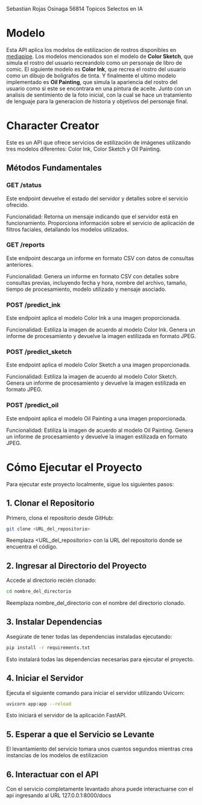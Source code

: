 Sebastian Rojas Osinaga
56814
Topicos Selectos en IA

# Modelo 

Esta API aplica los modelos de estilizacion de rostros disponibles en [mediapipe](https://developers.google.com/mediapipe/solutions/vision/face_stylizer). Los modelos mencionados son el modelo de **Color Sketch**, que simula el rostro del usuario recreandolo como un personaje de libro de comic. El siguiente modelo es **Color Ink**, que recrea el rostro del usuario como un dibujo de boligrafos de tinta. Y finalmente el ultimo modelo implementado es **Oil Painting**, que simula la apariencia del rostro del usuario como si este se encontrara en una pintura de aceite. Junto con un analisis de sentimiento de la foto inicial, con la cual se hace un tratamiento de lenguaje para la generacion de historia y objetivos del personaje final.

# Character Creator
Este es un API que ofrece servicios de estilización de imágenes utilizando tres modelos diferentes: Color Ink, Color Sketch y Oil Painting.

## Métodos Fundamentales
### GET /status
Este endpoint devuelve el estado del servidor y detalles sobre el servicio ofrecido.

Funcionalidad:
Retorna un mensaje indicando que el servidor está en funcionamiento.
Proporciona información sobre el servicio de aplicación de filtros faciales, detallando los modelos utilizados.
### GET /reports
Este endpoint descarga un informe en formato CSV con datos de consultas anteriores.

Funcionalidad:
Genera un informe en formato CSV con detalles sobre consultas previas, incluyendo fecha y hora, nombre del archivo, tamaño, tiempo de procesamiento, modelo utilizado y mensaje asociado.
### POST /predict_ink
Este endpoint aplica el modelo Color Ink a una imagen proporcionada.

Funcionalidad:
Estiliza la imagen de acuerdo al modelo Color Ink.
Genera un informe de procesamiento y devuelve la imagen estilizada en formato JPEG.
### POST /predict_sketch
Este endpoint aplica el modelo Color Sketch a una imagen proporcionada.

Funcionalidad:
Estiliza la imagen de acuerdo al modelo Color Sketch.
Genera un informe de procesamiento y devuelve la imagen estilizada en formato JPEG.
### POST /predict_oil
Este endpoint aplica el modelo Oil Painting a una imagen proporcionada.

Funcionalidad:
Estiliza la imagen de acuerdo al modelo Oil Painting.
Genera un informe de procesamiento y devuelve la imagen estilizada en formato JPEG.

# Cómo Ejecutar el Proyecto
Para ejecutar este proyecto localmente, sigue los siguientes pasos:

## 1. Clonar el Repositorio
Primero, clona el repositorio desde GitHub:

```bash
git clone <URL_del_repositorio>
```
Reemplaza <URL_del_repositorio> con la URL del repositorio donde se encuentra el código.


## 2. Ingresar al Directorio del Proyecto
Accede al directorio recién clonado:

```bash
cd nombre_del_directorio
```
Reemplaza nombre_del_directorio con el nombre del directorio clonado.

## 3. Instalar Dependencias
Asegúrate de tener todas las dependencias instaladas ejecutando:

```bash
pip install -r requirements.txt
```
Esto instalará todas las dependencias necesarias para ejecutar el proyecto.

## 4. Iniciar el Servidor
Ejecuta el siguiente comando para iniciar el servidor utilizando Uvicorn:

```bash
uvicorn app:app --reload
```
Esto iniciará el servidor de la aplicación FastAPI. 

## 5. Esperar a que el Servicio se Levante
El levantamiento del servicio tomara unos cuantos segundos mientras crea instancias de los modelos de estilizacion

## 6. Interactuar con el API
Con el servicio completamente levantado ahora puede interactuarse con el api ingresando al URL 127.0.0.1:8000/docs
